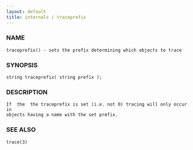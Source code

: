 ```yaml
---
layout: default
title: internals / traceprefix
---
```


### NAME

    traceprefix() - sets the prefix determining which objects to trace

### SYNOPSIS

    string traceprefix( string prefix );

### DESCRIPTION

    If  the  the traceprefix is set (i.e. not 0) tracing will only occur in
    objects having a name with the set prefix.

### SEE ALSO

    trace(3)

